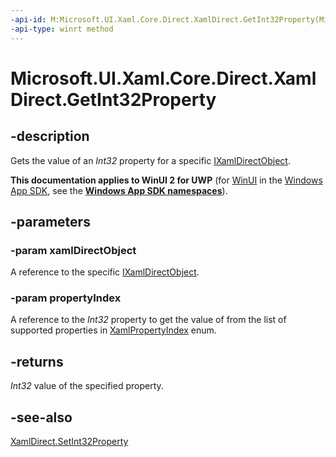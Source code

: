 ```yaml
---
-api-id: M:Microsoft.UI.Xaml.Core.Direct.XamlDirect.GetInt32Property(Microsoft.UI.Xaml.Core.Direct.IXamlDirectObject,Microsoft.UI.Xaml.Core.Direct.XamlPropertyIndex)
-api-type: winrt method
---
```


<!-- Method syntax.
public int XamlDirect.GetInt32Property(IXamlDirectObject xamlDirectObject, XamlPropertyIndex propertyIndex)
-->

# Microsoft.UI.Xaml.Core.Direct.XamlDirect.GetInt32Property

## -description
Gets the value of an _Int32_ property for a specific [IXamlDirectObject](ixamldirectobject.md).

**This documentation applies to WinUI 2 for UWP** (for [WinUI](/windows/apps/winui/winui3/) in the [Windows App SDK](/windows/apps/windows-app-sdk/), see the **[Windows App SDK namespaces](/windows/windows-app-sdk/api/winrt/)**).

## -parameters
### -param xamlDirectObject
A reference to the specific [IXamlDirectObject](ixamldirectobject.md).

### -param propertyIndex
A reference to the _Int32_ property to get the value of from the list of supported properties in [XamlPropertyIndex](xamlpropertyindex.md) enum.

## -returns
_Int32_ value of the specified property.

## -see-also
[XamlDirect.SetInt32Property](xamldirect_setint32property_8164096.md)
